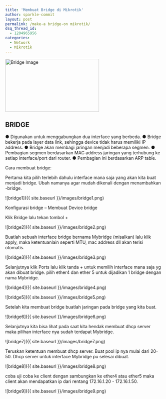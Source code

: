 ```yaml
---
title: 'Membuat Bridge di Mikrotik'
author: sparkle-commit
layout: post
permalink: /make-a bridge-on mikrotik/
dsq_thread_id:
  - 1204965956
categories:
  - Network
  - Mikrotik
---
```


<img src="{{ site.baseurl }}/images/bridge0.png" width="300" height="168" alt="Bridge Image">

<!--more-->

## BRIDGE
● Digunakan untuk menggabungkan dua interface yang berbeda.
● Bridge bekerja pada layer data link, sehingga
device tidak harus memiliki IP address.
● Bridge akan membagi jaringan menjadi beberapa segmen.
● Pembagian segmen berdasarkan MAC address jaringan yang
terhubung ke setiap interface/port dari router.
● Pembagian ini berdasarkan ARP table.

Cara membuat bridge:

Pertama kita pilih terlebih dahulu interface mana saja yang akan kita buat menjadi bridge. Ubah namanya agar mudah dikenali dengan menambahkan -bridge.

![bridge1]({{ site.baseurl }}/images/bridge1.png)

Konfigurasi bridge – Membuat Device bridge

Klik Bridge lalu tekan tombol +

![bridge2]({{ site.baseurl }}/images/bridge2.png)

Buatlah sebuah interface bridge bernama Mybridge (misalkan) lalu klik apply, maka ketentuanlain seperti MTU, mac address dll akan terisi otomatis.

![bridge3]({{ site.baseurl }}/images/bridge3.png)

Selanjutnya klik Ports lalu klik tanda + untuk memilih interface mana saja yg akan dibuat bridge. pilih ether4 dan ether 5 untuk dijadikan 1 bridge dengan nama Mybridge.

![bridge4]({{ site.baseurl }}/images/bridge4.png)

![bridge5]({{ site.baseurl }}/images/bridge5.png)

Setelah kita membuat bridge buatlah jaringan pada bridge yang kita buat.

![bridge6]({{ site.baseurl }}/images/bridge6.png)

Selanjutnya kita bisa lihat pada saat kita hendak membuat dhcp server maka pilihan interface nya sudah terdapat Mybridge.

![bridge7]({{ site.baseurl }}/images/bridge7.png)

Teruskan ketentuan membuat dhcp server. Buat pool ip nya mulai dari 20-50. Dhcp server untuk interface Mybridge pu selesai dibuat.

![bridge8]({{ site.baseurl }}/images/bridge8.png)

coba uji coba ke client dengan sambungkan ke ether4 atau ether5 maka client akan mendapatkan ip dari rentang 172.16.1.20 - 172.16.1.50. 

![bridge9]({{ site.baseurl }}/images/bridge9.png)
